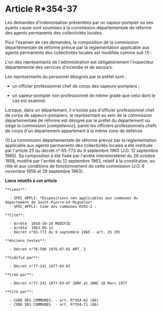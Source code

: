 # Article R*354-37

Les demandes d'indemnisation présentées par un sapeur-pompier ou ses ayants cause sont soumises à la commission
départementale de réforme des agents permanents des collectivités locales.

Pour l'examen de ces demandes, la composition de la commission départementale de réforme prévue par la réglementation
applicable aux agents permanents des collectivités locales est modifiée comme suit (1) :

L'un des représentants de l'administration est obligatoirement l'inspecteur départemental des services d'incendie et de
secours.

Les représentants du personnel désignés par le préfet sont :

- un officier professionnel chef de corps des sapeurs-pompiers ;

- un sapeur-pompier non professionnel de même grade que celui dont le cas est examiné.

Lorsque, dans un département, il n'existe pas d'officier professionnel chef de corps de sapeurs-pompiers, le représentant au
sein de la commission départementale de réforme est désigné par le préfet du département où siège la commission
[*compétence*], parmi les officiers professionnels chefs de corps d'un département appartenant à la même zone de défense.

(1) La commission départementale de réforme prévue par la réglementation applicable aux agents permanents des collectivités
locales a été instituée par l'article 25 du décret n° 65-773 du 9 septembre 1965 (J.O. 12 septembre 1965). Sa composition a
été fixée par l'arrêté interministériel du 28 octobre 1958, modifié par l'arrêté du 12 septembre 1963, relatif à la
constitution, au rôle et aux conditions de fonctionnement de cette commission (J.O. 6 novembre 1958 et 29 septembre 1963).

**Liens relatifs à cet article**

	**Liens**:

	  - SPEC_APPLI: *Dispositions non applicables aux communes du département de Saint-Pierre-et-Miquelon*
	  - SPEC_APPLI: Code des communes R392-2 :

	**Cite**:

	  - Arrêté  1958-10-28 MODIFIE
	  - Arrêté  1963-09-12
	  - Décret n°65-773 du 9 septembre 1965 - art. 25 (M)

	**Anciens textes**:

	  - Décret n°76-590 1976-07-02 ART. 2

	**Codifié par**:

	  - Décret n°77-241 1977-03-07

	**Créé par**:

	  - Décret n°77-241 1977-03-07 JORF et JONC 18 Mars 1977

	**Cité par**:

	  - CODE DES COMMUNES. - art. R*354-62 (Ab)
	  - CODE DES COMMUNES. - art. R*354-71 (Ab)
